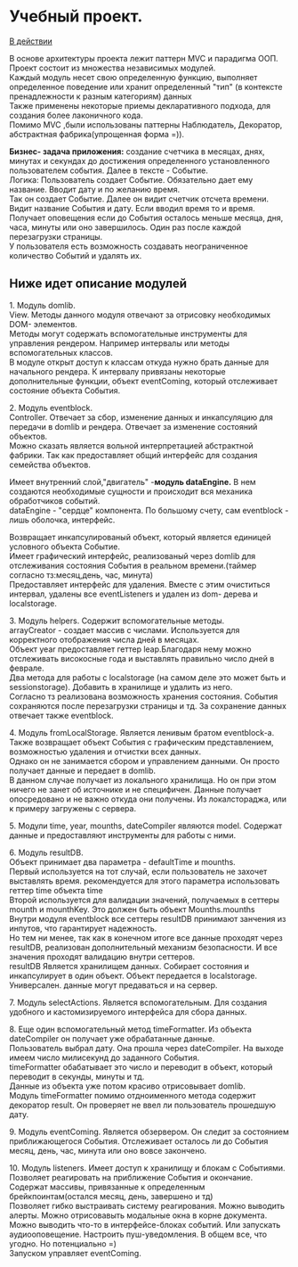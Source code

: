 <h1>Учебный проект.</h1>
<a href='https://pinkhonkkonggmr.github.io/eventcountdown/index.html'>В действии</a>

<p></p>
В основе архитектуры проекта лежит паттерн MVC и парадигма ООП. Проект состоит из множества независимых модулей.<br> Каждый модуль несет свою определенную функцию, выполняет определенное поведение или хранит определенный "тип" (в контексте пренадлежности к разным категориям) данных<br>
Также применены некоторые приемы декларативного подхода, для создания более лаконичного кода.
<br>
Помимо MVC ,были использованы паттерны Наблюдатель, Декоратор, абстрактная фабрика(упрощенная форма =)).
<p></p>
<strong>Бизнес- задача приложения:</strong> создание счетчика в месяцах, днях, минутах и секундах до достижения определенного установленного пользователем
события. Далее в тексте - Событие.
<br>
<srtong>Логика:</strong> Пользователь создает Событие. Обязательно дает ему название. Вводит дату и по желанию время.
<br>Так он создает Cобытие. Далее он видит счетчик отсчета времени. Видит название Cобытия и дату. Если вводил время то и время.
<br> Получает оповещения если до События осталось меньше месяца, дня, часа, минуты или оно завершилось. Один раз после каждой перезагрузки страницы.
<br>У пользователя есть возможность создавать неограниченное количество Событий и удалять их.
<p></p>
<h2>Ниже идет описание модулей</h2>
1. Модуль domlib.<br>
View. Методы данного модуля отвечают за отрисовку необходимых DOM- элементов.<br>
Методы могут содержать вспомогательные инструменты для управления рендером. Например интервалы или методы вспомогательных классов.
<br>
В модуле открыт доступ к классам откуда нужно брать данные для начального рендера.
К интервалу привязаны некоторые дополнительные функции, объект eventComing, который отслеживает состояние объекта События.
<p></p>
2. Модуль eventblock. <br>
Controller. Отвечает за сбор, изменение данных и инкапсуляцию для передачи в domlib и рендера. Отвечает за изменение состояний объектов.
<br> Можно сказать является вольной интерпретацией абстрактной фабрики. Так как предоставляет общий интерфейс для создания семейства объектов.
</p> Имеет внутренний слой,"двигатель" -<strong>модуль dataEngine.</strong> В нем создаются необходимые сущности и происходит вся механика обработчиков событий.
<br>dataEngine - "сердце" компонента. По большому счету, сам eventblock - лишь оболочка, интерфейс.
</p>
Возвращает инкапсулированый объект, который является единицей условного объекта Событие. 
<br> Имеет графический интерфейс, реализованый через domlib для отслеживания состояния События в реальном времени.(таймер согласно тз:месяц,день, час, минута)
<br> Предоставляет интерфейс для удаления. Вместе с этим очиститься интервал, удалены все eventListeners и удален из dom- дерева и localstorage.
<p></p>
3. Модуль helpers. Содержит вспомогательные методы.
<br>
arrayCreator - создает массив с числами. Используется для корректного отображения числа дней в месяцах.
<br>Объект year предоставляет геттер leap.Благодаря нему можно отслеживать високосные года и выставлять правильно число дней в феврале.
<br>
Два метода для работы с localstorage (на самом деле это может быть и sessionstorage). Добавить в хранилище и удалить из него.
<br> Согласно тз реализована возможность хранения состояния. События сохраняются после перезагрузки страницы и тд. За сохранение данных
отвечает также eventblock.
<p></p>
4. Модуль fromLocalStorage. Является ленивым братом eventblock-а. Также возвращает объект Cобытия с графическим представлением, возможностью удаления и отчистки всех данных.
<br> Однако он не занимается сбором и управлением данными. Он просто получает данные и передает в domlib. 
<br> В данном случае получает из локального хранилища. Но он при этом ничего не занет об источнике и не специфичен. Данные получает опосредовано и не важно откуда они получены. Из локалстораджа, или к примеру загружены с сервера.
<p></p>
5. Модули time, year, mounths, dateCompiler являются model. Содержат данные и предоставляют инструменты для работы с ними.
<p></p>
6. Модуль resultDB. 
<br> Объект принимает два параметра - defaultTime и mounths. 
<br>Первый используется на тот случай, если пользователь не захочет выставлять время. рекомендуется для этого параметра использовать
геттер time объекта time
<br> Второй используется для валидации значений, получаемых в сеттеры mounth и mounthKey. Это должен быть объект Mounths.mounths
<br> Внутри модуля eventblock все сеттеры resultDB принимают занчения из инпутов, что гарантирует надежность.<br> Но тем ни менее, 
так как в конечном итоге все данные проходят через resultDB, реализован дополнительный механизм безопасности. И все значения проходят валидацию внутри сеттеров.
<br>resultDB Является хранилищем данных. Собирает состояния и инкапсулирует в один объект. Объект передается в localstorage. 
<br> Универсален. данные могут предаваться и на сервер.
<p></p>
7. Модуль selectActions. Является вспомогательным. Для создания удобного и кастомизируемого интерфейса для сбора данных.
<p></p>
8. Еще один вспомогательный метод timeFormatter. Из объекта dateCompiler он получает уже обрабатанные данные. 
<br> Пользователь выбрал дату. Она прошла через dateCompiler. На выходе имеем число милисекунд до заданного События.
<br>timeFormatter обабатывает это число и переводит в объект, который переводит в секунды, минуты и тд.
<br>Данные из объекта уже потом красиво отрисовывает domlib.
<br> Модуль timeFormatter помимо отдноименного метода содержит декоратор result. Он проверяет не ввел ли пользователь прошедшую дату.
<p></p>
9. Модуль eventComing. Является обзервером. Он следит за состоянием приближающегося События. Отслеживает осталось ли до События
месяц, день, час, минута или оно вовсе закончено.
<p></p>
10. Модуль listeners. Имеет доступ к хранилищу и блокам с Событиями. Позволяет реагировать на приближение События и окончание.
<br>Содержат массивы, привязанные к определенным брейкпоинтам(остался месяц, день, завершено и тд) 
<br>Позволяет гибко выстраивать систему реагирования. Можно выводить алерты. Можно отрисовавыть модальные окна в корне документа.
<br> Можно выводить что-то в интерфейсе-блоках событий. Или запускать аудиооповещение. Настроить пуш-уведомления. В общем все, что угодно. Но потенциально =)
<br>Запуском управляет eventComing.

